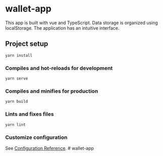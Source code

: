 # wallet-app

This app is built with vue and TypeScript. Data storage is organized using localStorage. 
The application has an intuitive interface.

## Project setup
```
yarn install
```

### Compiles and hot-reloads for development
```
yarn serve
```

### Compiles and minifies for production
```
yarn build
```

### Lints and fixes files
```
yarn lint
```

### Customize configuration
See [Configuration Reference](https://cli.vuejs.org/config/).
#   w a l l e t - a p p 
 
 
